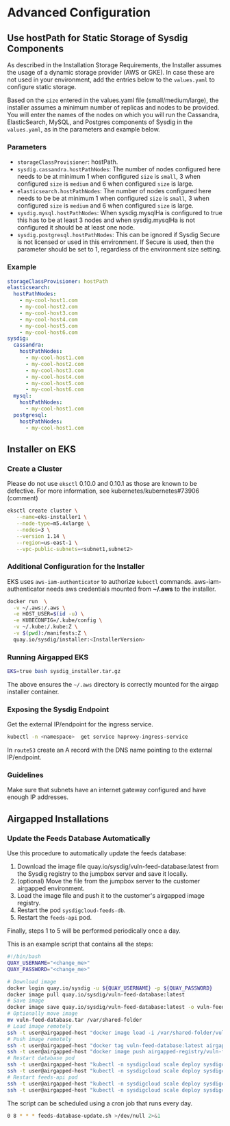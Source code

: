 # Advanced Configuration

## Use hostPath for Static Storage of Sysdig Components

As described in the Installation Storage Requirements, the Installer
assumes the usage of a dynamic storage provider (AWS or GKE). In case these are
not used in your environment, add the entries below to the `values.yaml` to
configure static storage.

Based on the `size` entered in the values.yaml file (small/medium/large), the installer assumes a minimum number of replicas and nodes to be provided.
You will enter the names of the nodes on which you will run the Cassandra,
ElasticSearch, MySQL, and Postgres components of Sysdig in the `values.yaml`, as
in the parameters and example below.

### Parameters

- `storageClassProvisioner`: hostPath.
- `sysdig.cassandra.hostPathNodes`: The number of nodes configured here needs to
be at minimum 1 when configured `size` is `small`, 3 when configured `size` is
`medium` and 6 when configured `size` is large.
- `elasticsearch.hostPathNodes`: The number of nodes configured here needs to be
be at minimum 1 when configured `size` is `small`, 3 when configured `size` is
`medium` and 6 when configured `size` is large.
- `sysdig.mysql.hostPathNodes`: When sysdig.mysqlHa is configured to true this has
to be at least 3 nodes and when sysdig.mysqlHa is not configured it should be
at least one node.
- `sysdig.postgresql.hostPathNodes`: This can be ignored if Sysdig Secure is not
licensed or used in this environment. If Secure is used, then the parameter
should be set to 1, regardless of the environment size setting.

### Example

```yaml
storageClassProvisioner: hostPath
elasticsearch:
  hostPathNodes:
    - my-cool-host1.com
    - my-cool-host2.com
    - my-cool-host3.com
    - my-cool-host4.com
    - my-cool-host5.com
    - my-cool-host6.com
sysdig:
  cassandra:
    hostPathNodes:
      - my-cool-host1.com
      - my-cool-host2.com
      - my-cool-host3.com
      - my-cool-host4.com
      - my-cool-host5.com
      - my-cool-host6.com
  mysql:
    hostPathNodes:
      - my-cool-host1.com
  postgresql:
    hostPathNodes:
      - my-cool-host1.com
```


## Installer on EKS

### Create a Cluster

Please do not use `eksctl` 0.10.0 and 0.10.1 as those are known to be defective. For more information, see kubernetes/kubernetes#73906 (comment)
```bash
eksctl create cluster \
   --name=eks-installer1 \
   --node-type=m5.4xlarge \
   --nodes=3 \
   --version 1.14 \
   --region=us-east-1 \
   --vpc-public-subnets=<subnet1,subnet2>
```

### Additional Configuration for the Installer

EKS uses `aws-iam-authenticator` to authorize `kubectl` commands.
aws-iam-authenticator needs aws credentials mounted from **~/.aws** to the installer.
```bash
docker run  \
  -v ~/.aws:/.aws \
  -e HOST_USER=$(id -u) \
  -e KUBECONFIG=/.kube/config \
  -v ~/.kube:/.kube:Z \
  -v $(pwd):/manifests:Z \
  quay.io/sysdig/installer:<InstallerVersion>
```

### Running Airgapped EKS

```bash
EKS=true bash sysdig_installer.tar.gz
```

The above ensures the `~/.aws` directory is correctly mounted for the airgap
installer container.

### Exposing the Sysdig Endpoint

Get the external IP/endpoint for the ingress service.
```bash
kubectl -n <namespace>  get service haproxy-ingress-service
```
In `route53` create an A record with the DNS name pointing to the external IP/endpoint.

### Guidelines

Make sure that subnets have an internet gateway configured and have enough IP addresses.

## Airgapped Installations

### Update the Feeds Database Automatically

Use this procedure to automatically update the feeds database:

1. Download the image file quay.io/sysdig/vuln-feed-database:latest from the Sysdig registry to the jumpbox server and save it locally.
2. (optional) Move the file from the jumpbox server to the customer airgapped environment. 
3. Load the image file and push it to the customer's airgapped image registry.
4. Restart the pod `sysdigcloud-feeds-db`.
5. Restart the `feeds-api` pod.

Finally, steps 1 to 5 will be performed periodically once a day.

This is an example script that contains all the steps:
```bash
#!/bin/bash
QUAY_USERNAME="<change_me>"
QUAY_PASSWORD="<change_me>"

# Download image
docker login quay.io/sysdig -u ${QUAY_USERNAME} -p ${QUAY_PASSWORD}
docker image pull quay.io/sysdig/vuln-feed-database:latest
# Save image
docker image save quay.io/sysdig/vuln-feed-database:latest -o vuln-feed-database.tar
# Optionally move image
mv vuln-feed-database.tar /var/shared-folder
# Load image remotely
ssh -t user@airgapped-host "docker image load -i /var/shared-folder/vuln-feed-database.tar"
# Push image remotely
ssh -t user@airgapped-host "docker tag vuln-feed-database:latest airgapped-registry/vuln-feed-database:latest"
ssh -t user@airgapped-host "docker image push airgapped-registry/vuln-feed-database:latest"
# Restart database pod
ssh -t user@airgapped-host "kubectl -n sysdigcloud scale deploy sysdigcloud-feeds-db --replicas=0"
ssh -t user@airgapped-host "kubectl -n sysdigcloud scale deploy sysdigcloud-feeds-db --replicas=1"
# Restart feeds-api pod
ssh -t user@airgapped-host "kubectl -n sysdigcloud scale deploy sysdigcloud-feeds-api --replicas=0"
ssh -t user@airgapped-host "kubectl -n sysdigcloud scale deploy sysdigcloud-feeds-api --replicas=1"
```

The script can be scheduled using a cron job that runs every day.
```bash
0 8 * * * feeds-database-update.sh >/dev/null 2>&1
```
